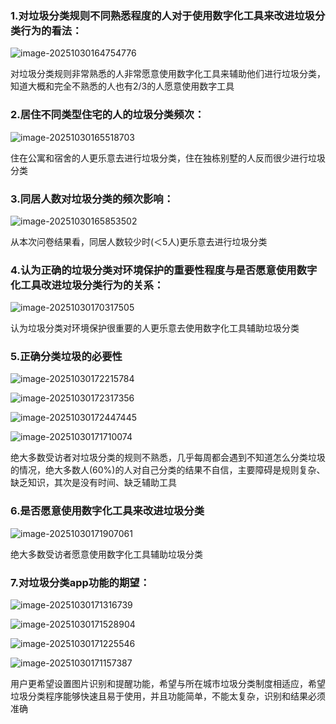 ### 1.对垃圾分类规则**不同熟悉程度**的人对于使**用数字化工具**来改进垃圾分类行为的**看法**：

![image-20251030164754776](./assets/image-20251030164754776.png)

对垃圾分类规则非常熟悉的人非常愿意使用数字化工具来辅助他们进行垃圾分类，知道大概和完全不熟悉的人也有2/3的人愿意使用数字工具

### 2.居住不同类型住宅的人的垃圾分类频次：

![image-20251030165518703](./assets/image-20251030165518703.png)

住在公寓和宿舍的人更乐意去进行垃圾分类，住在独栋别墅的人反而很少进行垃圾分类

### 3.同居人数对垃圾分类的频次影响：

![image-20251030165853502](./assets/image-20251030165853502.png)

从本次问卷结果看，同居人数较少时(＜5人)更乐意去进行垃圾分类

### 4.认为正确的垃圾分类对环境保护的重要性程度与是否愿意使用数字化工具改进垃圾分类行为的关系：

![image-20251030170317505](./assets/image-20251030170317505.png)

认为垃圾分类对环境保护很重要的人更乐意去使用数字化工具辅助垃圾分类

### 5.正确分类垃圾的必要性

![image-20251030172215784](./assets/image-20251030172215784.png)

![image-20251030172317356](./assets/image-20251030172317356.png)

![image-20251030172447445](./assets/image-20251030172447445.png)

![image-20251030171710074](./assets/image-20251030171710074.png)

绝大多数受访者对垃圾分类的规则不熟悉，几乎每周都会遇到不知道怎么分类垃圾的情况，绝大多数人(60%)的人对自己分类的结果不自信，主要障碍是规则复杂、缺乏知识，其次是没有时间、缺乏辅助工具

### 6.是否愿意使用数字化工具来改进垃圾分类

![image-20251030171907061](./assets/image-20251030171907061.png)

绝大多数受访者愿意使用数字化工具辅助垃圾分类

### 7.对垃圾分类app功能的期望：

![image-20251030171316739](./assets/image-20251030171316739.png)

![image-20251030171528904](./assets/image-20251030171528904.png)

![image-20251030171225546](./assets/image-20251030171225546.png)

![image-20251030171157387](./assets/image-20251030171157387.png)

用户更希望设置图片识别和提醒功能，希望与所在城市垃圾分类制度相适应，希望垃圾分类程序能够快速且易于使用，并且功能简单，不能太复杂，识别和结果必须准确